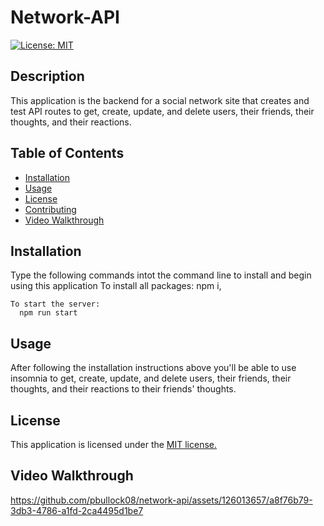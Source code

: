 # Network-API
  [![License: MIT](https://img.shields.io/badge/License-MIT-yellow.svg)](https://opensource.org/licenses/MIT)

  ## Description
This application is the backend for a social network site that creates and test API routes to get, create, update, and delete users, their friends, their thoughts, and their reactions.

  ## Table of Contents 
 * [Installation](#installation) 
 * [Usage](#usage) 
 * [License](#license) 
 * [Contributing](#contributing) 
 * [Video Walkthrough](#video-walkthrough) 
 

  ## Installation

  Type the following commands intot the command line to install and begin using this application 
    To install all packages:
      npm i, 
        
    To start the server:
      npm run start

  ## Usage

After following the installation instructions above you'll be able to use insomnia to get, create, update, and delete users, their friends, their thoughts, and their reactions to their friends' thoughts. 

  ## License 

This application is licensed under the [MIT license.](https://github.com/git/git-scm.com/blob/main/MIT-LICENSE.txt)

  ## Video Walkthrough

https://github.com/pbullock08/network-api/assets/126013657/a8f76b79-3db3-4786-a1fd-2ca4495d1be7


  

